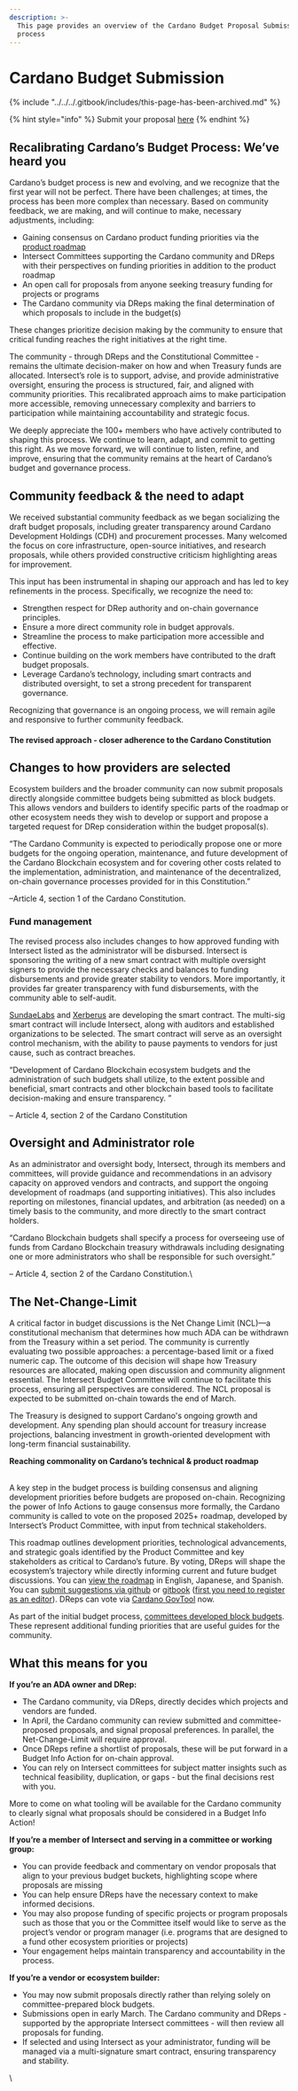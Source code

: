 ```yaml
---
description: >-
  This page provides an overview of the Cardano Budget Proposal Submission
  process
---
```


# Cardano Budget Submission

{% include "../../../.gitbook/includes/this-page-has-been-archived.md" %}

{% hint style="info" %}
Submit your proposal [here](https://mpc.intersectmbo.org/cardano-proposal-submission)
{% endhint %}

## Recalibrating Cardano’s Budget Process: We’ve heard you&#x20;

Cardano’s budget process is new and evolving, and we recognize that the first year will not be perfect. There have been challenges; at times, the process has been more complex than necessary. Based on community feedback, we are making, and will continue to make, necessary adjustments, including:

* Gaining consensus on Cardano product funding priorities via the [product roadmap](https://committees.docs.intersectmbo.org/intersect-product-committee/committee-outcomes/2025-cardanos-roadmap/2025-proposed-cardano-roadmap)
* Intersect Committees supporting the Cardano community and DReps with their perspectives on funding priorities in addition to the product roadmap
* An open call for proposals from anyone seeking treasury funding for projects or programs
* The Cardano community via DReps making the final determination of which proposals to include in the budget(s)

These changes prioritize decision making by the community to ensure that critical funding reaches the right initiatives at the right time.

The community - through DReps and the Constitutional Committee - remains the ultimate decision-maker on how and when Treasury funds are allocated. Intersect’s role is to support, advise, and provide administrative oversight, ensuring the process is structured, fair, and aligned with community priorities. This recalibrated approach aims to make participation more accessible, removing unnecessary complexity and barriers to participation while maintaining accountability and strategic focus.

We deeply appreciate the 100+ members who have actively contributed to shaping this process. We continue to learn, adapt, and commit to getting this right. As we move forward, we will continue to listen, refine, and improve, ensuring that the community remains at the heart of Cardano’s budget and governance process.

## Community feedback & the need to adapt

We received substantial community feedback as we began socializing the draft budget proposals, including greater transparency around Cardano Development Holdings (CDH) and procurement processes. Many welcomed the focus on core infrastructure, open-source initiatives, and research proposals, while others provided constructive criticism highlighting areas for improvement.

This input has been instrumental in shaping our approach and has led to key refinements in the process. Specifically, we recognize the need to:

* Strengthen respect for DRep authority and on-chain governance principles.
* Ensure a more direct community role in budget approvals.
* Streamline the process to make participation more accessible and effective.
* Continue building on the work members have contributed to the draft budget proposals.
* Leverage Cardano’s technology, including smart contracts and distributed oversight, to set a strong precedent for transparent governance.

Recognizing that governance is an ongoing process, we will remain agile and responsive to further community feedback.&#x20;

#### The revised approach - closer adherence to the Cardano Constitution

## Changes to how providers are selected

Ecosystem builders and the broader community can now submit proposals directly alongside committee budgets being submitted as block budgets. This allows vendors and builders to identify specific parts of the roadmap or other ecosystem needs they wish to develop or support and propose a targeted request for DRep consideration within the budget proposal(s).

“The Cardano Community is expected to periodically propose one or more budgets for the ongoing operation, maintenance, and future development of the Cardano Blockchain ecosystem and for covering other costs related to the implementation, administration, and maintenance of the decentralized, on-chain governance processes provided for in this Constitution.”&#x20;

–Article 4, section 1 of the Cardano Constitution.

### Fund management

The revised process also includes changes to how approved funding with Intersect listed as the administrator will be disbursed. Intersect is sponsoring the writing of a new smart contract with multiple oversight signers to provide the necessary checks and balances to funding disbursements and provide greater stability to vendors. More importantly, it provides far greater transparency with fund disbursements, with the community able to self-audit.&#x20;

[SundaeLabs](https://sundae.fi/) and [Xerberus](https://www.xerberus.io/) are developing the smart contract. The multi-sig smart contract will include Intersect, along with auditors and established organizations to be selected. The smart contract will serve as an oversight control mechanism, with the ability to pause payments to vendors for just cause, such as contract breaches.&#x20;

“Development of Cardano Blockchain ecosystem budgets and the administration of such budgets shall utilize, to the extent possible and beneficial, smart contracts and other blockchain based tools to facilitate decision-making and ensure transparency. ”&#x20;

– Article 4, section 2 of the Cardano Constitution

## Oversight and Administrator role

As an administrator and oversight body, Intersect, through its members and committees, will provide guidance and recommendations in an advisory capacity on approved vendors and contracts, and support the ongoing development of roadmaps (and supporting initiatives). This also includes reporting on milestones, financial updates, and arbitration (as needed) on a timely basis to the community, and more directly to the smart contract holders.

“Cardano Blockchain budgets shall specify a process for overseeing use of funds from Cardano Blockchain treasury withdrawals including designating one or more administrators who shall be responsible for such oversight.”&#x20;

– Article 4, section 2 of the Cardano Constitution.\


## The Net-Change-Limit

A critical factor in budget discussions is the Net Change Limit (NCL)—a constitutional mechanism that determines how much ADA can be withdrawn from the Treasury within a set period. The community is currently evaluating two possible approaches: a percentage-based limit or a fixed numeric cap. The outcome of this decision will shape how Treasury resources are allocated, making open discussion and community alignment essential. The Intersect Budget Committee will continue to facilitate this process, ensuring all perspectives are considered. The NCL proposal is expected to be submitted on-chain towards the end of March.

The Treasury is designed to support Cardano's ongoing growth and development. Any spending plan should account for treasury increase projections, balancing investment in growth-oriented development with long-term financial sustainability.&#x20;

**Reaching commonality on Cardano’s technical & product roadmap**

\
A key step in the budget process is building consensus and aligning development priorities before budgets are proposed on-chain. Recognizing the power of Info Actions to gauge consensus more formally, the Cardano community is called to vote on the proposed 2025+ roadmap, developed by Intersect’s Product Committee, with input from technical stakeholders.

This roadmap outlines development priorities, technological advancements, and strategic goals identified by the Product Committee and key stakeholders as critical to Cardano’s future. By voting, DReps will shape the ecosystem’s trajectory while directly informing current and future budget discussions. You can [view the roadmap](https://mpc.intersectmbo.org/e3t/Ctc/ZX+113/d5bx9l04/VW46V72MQwzzW8vSmCv1rr4wfW7lBRbf5sC1SVN7-7xzY3lYMRW95jsWP6lZ3mdW79zD1c7zZg9rN4qW05vcR9dKW4cBwnS6Sw9FRW6BXG308ZdQpbW8Q5Ctz7YQ-TfW3VVHQ98Zy0hRW3M29mM2v3S9gW671hhh7XrvZDW7qDC2c6CHtYFW161yZN8JXPM4W46tC_s2W7s7qW91ZdSj3Dq2tyVmyGzM3BgpJPW1sYy3t96jRq1W8fMwCC420vZfW1kQJPR5KD6LvW6Wj6r58xP8nCW4W4pcx16r78JW8Xbx-L2r0q2WW3t6-8z4b0yGtW2_8spY5L3-41W2R7tNx59qBzvW1BCwlr92V-hnW2fwSb42xKZVKW62W3yC3Wxj38W7Cg6tf5wzSLmW35g0-z5jNhFvVJ232W8QLMKCVWY-MF2GsNKKVNX-d36_N9WCf498v9F04) in English, Japanese, and Spanish. You can [submit suggestions via github](https://github.com/IntersectMBO/product-documentation/tree/main/committee-outcomes/2025-cardanos-roadmap/2025-proposed-cardano-roadmap) or [gitbook](https://productcommittee.docs.intersectmbo.org/committee-outcomes/2025-cardanos-roadmap/2025-proposed-cardano-roadmap) ([first you need to register as an editor](https://app.gitbook.com/invite/Prbm1mtkwSsGWSvG1Bfd/VZXCOvh07Wix9xguKd2P)). DReps can vote via [Cardano GovTool](https://mpc.intersectmbo.org/e3t/Ctc/ZX+113/d5bx9l04/VW46V72MQwzzW8vSmCv1rr4wfW7lBRbf5sC1SVN7-7xzF3lYMRW8wLKSR6lZ3nWW1nHGQX7jLZ9bW9dl9yF7cLRh-W8BhYTT7jwFNqW65GZ-N2mGXgmW64SlSZ6yQLfzV3tclV4tXCy3W8f6-8r4_lDjQW7lyN-T6ZGfTjW29nHPr4c6MbBVHDRZF8X9prQW1wqm1M3dmh_VW1HW2DF6bgdr2N6Q8ZHc9fpLqW9gG0jh2MSgg9W97nFp_2fZzfXW5QYfHY7RYsfSW54FQDm3rmh3wW3fQWl06FVZ_vV8pbt4840cX9Vv0wRH1-l4ytW6CfyKT2JcDQKW1zGWXz3cjb5vW62Dv_98BkSQFW1MQFjY38T296W6gxCny1bVNJfW3JmRmw6nPq7jW2fhxcv8pFrd0W8pFrhk75-BSxf5V9R5v04) now.

As part of the initial budget process, [committees developed block budgets](https://forum.cardano.org/t/overview-a-cardano-blockchain-ecosystem-budget/143049). These represent additional funding priorities that are useful guides for the community.

## What this means for you

**If you’re an ADA owner and DRep:**

* The Cardano community, via DReps, directly decides which projects and vendors are funded.
* In April, the Cardano community can review submitted and committee-proposed proposals, and signal proposal preferences. In parallel, the Net-Change-Limit will require approval.
* Once DReps refine a shortlist of proposals, these will be put forward in a Budget Info Action for on-chain approval.
* You can rely on Intersect committees for subject matter insights such as technical feasibility, duplication, or gaps - but the final decisions rest with you.

More to come on what tooling will be available for the Cardano community to clearly signal what proposals should be considered in a Budget Info Action!

**If you’re a member of Intersect and serving in a committee or working group:**

* You can provide feedback and commentary on vendor proposals that align to your previous budget buckets, highlighting scope where proposals are missing
* You can help ensure DReps have the necessary context to make informed decisions.
* You may also propose funding of specific projects or program proposals such as those that you or the Committee itself would like to serve as the project’s vendor or program manager (i.e. programs that are designed to a fund other ecosystem priorities or projects)
* Your engagement helps maintain transparency and accountability in the process.

**If you’re a vendor or ecosystem builder:**

* You may now submit proposals directly rather than relying solely on committee-prepared block budgets.
* Submissions open in early March. The Cardano community and DReps  - supported by the appropriate Intersect committees - will then review all proposals for funding.
* If selected and using Intersect as your administrator, funding will be managed via a multi-signature smart contract, ensuring transparency and stability.

\
